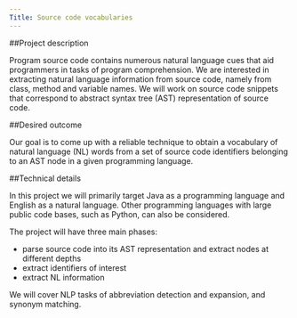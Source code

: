 ```yaml
---
Title: Source code vocabularies
---
```


##Project description

Program source code contains numerous natural language cues that aid programmers in tasks of program comprehension. We are interested in extracting natural language information from source code, namely from class, method and variable names. We will work on source code snippets that correspond to abstract syntax tree (AST) representation of source code.

##Desired outcome

Our goal is to come up with a reliable technique to obtain a vocabulary of natural language (NL) words from a set of source code identifiers belonging to an AST node in a given programming language.

##Technical details

In this project we will primarily target Java as a programming language and English as a natural language. Other programming languages with large public code bases, such as Python, can also be considered.

The project will have three main phases:

-  parse source code into its AST representation and extract nodes at different depths
-  extract identifiers of interest
-  extract NL information

We will cover NLP tasks of abbreviation detection and expansion, and synonym matching.
